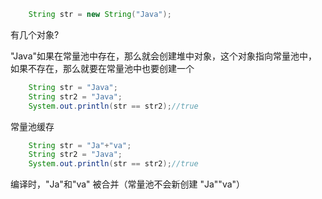 ```Java
    String str = new String("Java");
```
 有几个对象?

"Java"如果在常量池中存在，那么就会创建堆中对象，这个对象指向常量池中，
如果不存在，那么就要在常量池中也要创建一个
```Java
    String str = "Java";
    String str2 = "Java";
    System.out.println(str == str2);//true
```
常量池缓存

```Java
    String str = "Ja"+"va";
    String str2 = "Java";
    System.out.println(str == str2);//true
```
编译时，"Ja"和"va" 被合并（常量池不会新创建 "Ja"\"va"）

